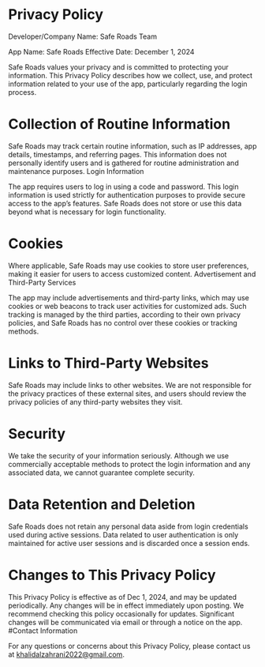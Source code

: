 # Privacy Policy

Developer/Company Name:
Safe Roads Team

App Name:
Safe Roads 
Effective Date:
December 1, 2024

Safe Roads values your privacy and is committed to protecting your information. This Privacy Policy describes how we collect, use, and protect information related to your use of the app, particularly regarding the login process.
# Collection of Routine Information

Safe Roads may track certain routine information, such as IP addresses, app details, timestamps, and referring pages. This information does not personally identify users and is gathered for routine administration and maintenance purposes.
Login Information

The app requires users to log in using a code and password. This login information is used strictly for authentication purposes to provide secure access to the app’s features. Safe Roads does not store or use this data beyond what is necessary for login functionality.
# Cookies

Where applicable, Safe Roads may use cookies to store user preferences, making it easier for users to access customized content.
Advertisement and Third-Party Services

The app may include advertisements and third-party links, which may use cookies or web beacons to track user activities for customized ads. Such tracking is managed by the third parties, according to their own privacy policies, and Safe Roads has no control over these cookies or tracking methods.
# Links to Third-Party Websites

Safe Roads may include links to other websites. We are not responsible for the privacy practices of these external sites, and users should review the privacy policies of any third-party websites they visit.
# Security

We take the security of your information seriously. Although we use commercially acceptable methods to protect the login information and any associated data, we cannot guarantee complete security.
# Data Retention and Deletion

Safe Roads does not retain any personal data aside from login credentials used during active sessions. Data related to user authentication is only maintained for active user sessions and is discarded once a session ends.
# Changes to This Privacy Policy

This Privacy Policy is effective as of Dec 1, 2024, and may be updated periodically. Any changes will be in effect immediately upon posting. We recommend checking this policy occasionally for updates. Significant changes will be communicated via email or through a notice on the app.
#Contact Information

For any questions or concerns about this Privacy Policy, please contact us at khalidalzahrani2022@gmail.com.
